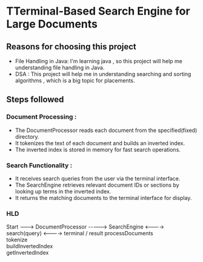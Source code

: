 # TTerminal-Based Search Engine for Large Documents


## Reasons for choosing this project

-  File Handling in Java: I'm learning java , so this project will help me understanding file handling in Java.
-  DSA : This project will help me in understanding searching and sorting algorithms , which is a big topic for placements.


## Steps followed

### Document Processing :

- The DocumentProcessor reads each document from the specified(fixed) directory.
- It tokenizes the text of each document and builds an inverted index.
- The inverted index is stored in memory for fast search operations.

### Search Functionality :
- It receives search queries from the user via the terminal interface.
- The SearchEngine retrieves relevant document IDs or sections by looking up terms in the inverted index.
- It returns the matching documents to the terminal interface for display.

### HLD

Start --->  DocumentProcessor   -----> SearchEngine <----> search(query) <----> terminal / result
            processDocuments             
            tokenize                    
            buildInvertedIndex                 
            getInvertedIndex  
